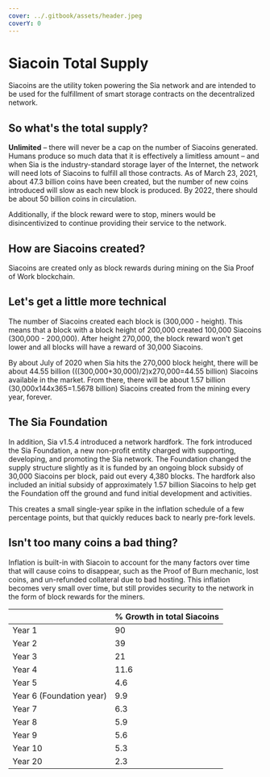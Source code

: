 ```yaml
---
cover: ../.gitbook/assets/header.jpeg
coverY: 0
---
```


# Siacoin Total Supply

Siacoins are the utility token powering the Sia network and are intended to be used for the fulfillment of smart storage contracts on the decentralized network.

## So what's the total supply?

**Unlimited** – there will never be a cap on the number of Siacoins generated. Humans produce so much data that it is effectively a limitless amount – and when Sia is the industry-standard storage layer of the Internet, the network will need lots of Siacoins to fulfill all those contracts. As of March 23, 2021, about 47.3 billion coins have been created, but the number of new coins introduced will slow as each new block is produced. By 2022, there should be about 50 billion coins in circulation.

Additionally, if the block reward were to stop, miners would be disincentivized to continue providing their service to the network.

## How are Siacoins created?

Siacoins are created only as block rewards during mining on the Sia Proof of Work blockchain.

## Let's get a little more technical

The number of Siacoins created each block is (300,000 - height). This means that a block with a block height of 200,000 created 100,000 Siacoins (300,000 - 200,000). After height 270,000, the block reward won't get lower and all blocks will have a reward of 30,000 Siacoins.

By about July of 2020 when Sia hits the 270,000 block height, there will be about 44.55 billion (((300,000+30,000)/2)x270,000=44.55 billion) Siacoins available in the market. From there, there will be about 1.57 billion (30,000x144x365=1.5678 billion) Siacoins created from the mining every year, forever.

## The Sia Foundation

In addition, Sia v1.5.4 introduced a network hardfork. The fork introduced the Sia Foundation, a new non-profit entity charged with supporting, developing, and promoting the Sia network. The Foundation changed the supply structure slightly as it is funded by an ongoing block subsidy of 30,000 Siacoins per block, paid out every 4,380 blocks. The hardfork also included an initial subsidy of approximately 1.57 billion Siacoins to help get the Foundation off the ground and fund initial development and activities.

This creates a small single-year spike in the inflation schedule of a few percentage points, but that quickly reduces back to nearly pre-fork levels.

## Isn't too many coins a bad thing?

Inflation is built-in with Siacoin to account for the many factors over time that will cause coins to disappear, such as the Proof of Burn mechanic, lost coins, and un-refunded collateral due to bad hosting. This inflation becomes very small over time, but still provides security to the network in the form of block rewards for the miners.

|                          | % Growth in total Siacoins |
| ------------------------ | -------------------------- |
| Year 1                   | 90                         |
| Year 2                   | 39                         |
| Year 3                   | 21                         |
| Year 4                   | 11.6                       |
| Year 5                   | 4.6                        |
| Year 6 (Foundation year) | 9.9                        |
| Year 7                   | 6.3                        |
| Year 8                   | 5.9                        |
| Year 9                   | 5.6                        |
| Year 10                  | 5.3                        |
| Year 20                  | 2.3                        |

